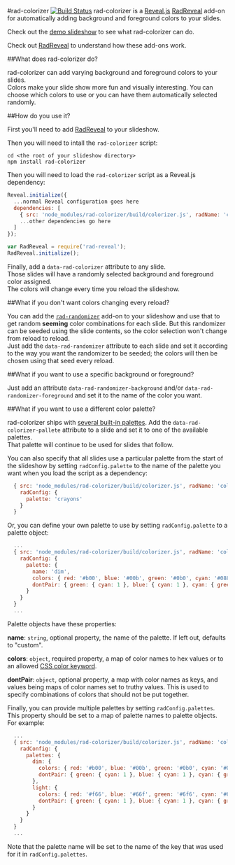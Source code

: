 #rad-colorizer [![Build Status](https://travis-ci.org/joelarson4/rad-colorizer.svg)](https://travis-ci.org/joelarson4/rad-colorizer)
rad-colorizer is a [Reveal.js](http://lab.hakim.se/reveal-js/) [RadReveal](https://github.com/joelarson4/radReveal) add-on for automatically adding background and foreground colors to your slides.

Check out the [demo slideshow](http://joelarson4.github.io/rad-colorizer/demo.html) to see what rad-colorizer can do.

Check out [RadReveal](https://github.com/joelarson4/radReveal) to understand how these add-ons work.

##What does rad-colorizer do?

rad-colorizer can add varying background and foreground colors to your slides.  
Colors make your slide show more fun and visually interesting.
You can choose which colors to use or you can have them automatically selected randomly.

##How do you use it?

First you'll need to add [RadReveal](https://github.com/joelarson4/radReveal) to your slideshow.

Then you will need to intall the `rad-colorizer` script:

    cd <the root of your slideshow directory>
    npm install rad-colorizer

Then you will need to load the `rad-colorizer` script as a Reveal.js dependency:    

```javascript
Reveal.initialize({
  ...normal Reveal configuration goes here
  dependencies: [
    { src: 'node_modules/rad-colorizer/build/colorizer.js', radName: 'colorizer' }
    ...other dependencies go here
  ]
});

var RadReveal = require('rad-reveal');
RadReveal.initialize();
```

Finally, add a `data-rad-colorizer` attribute to any slide.  
Those slides will have a randomly selected background and foreground color assigned.  
The colors will change every time you reload the slideshow.

##What if you don't want colors changing every reload?

You can add the [`rad-randomizer`](https://github.com/joelarson4/rad-randomizer) add-on to your slideshow and use that to get random **seeming** color combinations for each slide.
But this randomizer can be seeded using the slide contents, so the color selection won't change from reload to reload.  
Just add the `data-rad-randomizer` attribute to each slide and set it according to the way you want the randomizer to be seeded; the colors will then be chosen using that seed every reload.

##What if you want to use a specific background or foreground?

Just add an attribute `data-rad-randomizer-background` and/or `data-rad-randomizer-foreground` and set it to the name of the color you want.

##What if you want to use a different color palette?

rad-colorizer ships with [several built-in palettes](palettes.md).
Add the `data-rad-colorizer-pallete` attribute to a slide and set it to one of the available palettes.  
That palette will continue to be used for slides that follow.  

You can also specify that all slides use a particular palette from the start of the slideshow by setting `radConfig.palette` to the name of the palette you want when you load the script as a dependency:

```javascript
  { src: 'node_modules/rad-colorizer/build/colorizer.js', radName: 'colorizer', 
    radConfig: {
      palette: 'crayons'
    } 
  }
```

Or, you can define your own palette to use by setting `radConfig.palette` to a palette object:

```javascript
  ...
  { src: 'node_modules/rad-colorizer/build/colorizer.js', radName: 'colorizer', 
    radConfig: {
      palette: { 
        name: 'dim',
        colors: { red: '#b00', blue: '#00b', green: '#0b0', cyan: '#088' },
        dontPair: { green: { cyan: 1 }, blue: { cyan: 1 }, cyan: { green: 1, blue: 1 } }
      }
    } 
  }
  ...
```

Palette objects have these properties:

**name**: `string`, optional property, the name of the palette.  If left out, defaults to "custom".

**colors**: `object`, required property, a map of color names to hex values or to an allowed [CSS color keyword](https://developer.mozilla.org/en-US/docs/Web/CSS/color_value#Color_keywords).

**dontPair**: `object`, optional property, a map with color names as keys, and values being maps of color names set to truthy values.  This is used to specify combinations of colors that should not be put together.

Finally, you can provide multiple palettes by setting `radConfig.palettes`.  This property should be set to a map of palette names to palette objects.  For example:

```javascript
  ...
  { src: 'node_modules/rad-colorizer/build/colorizer.js', radName: 'colorizer', 
    radConfig: {
      palettes: {
        dim: { 
          colors: { red: '#b00', blue: '#00b', green: '#0b0', cyan: '#088' },
          dontPair: { green: { cyan: 1 }, blue: { cyan: 1 }, cyan: { green: 1, blue: 1 } }
        },
        light: { 
          colors: { red: '#f66', blue: '#66f', green: '#6f6', cyan: '#6bb' },
          dontPair: { green: { cyan: 1 }, blue: { cyan: 1 }, cyan: { green: 1, blue: 1 } }
        }
      }
    } 
  }
  ...
```

Note that the palette name will be set to the name of the key that was used for it in `radConfig.palettes`.

